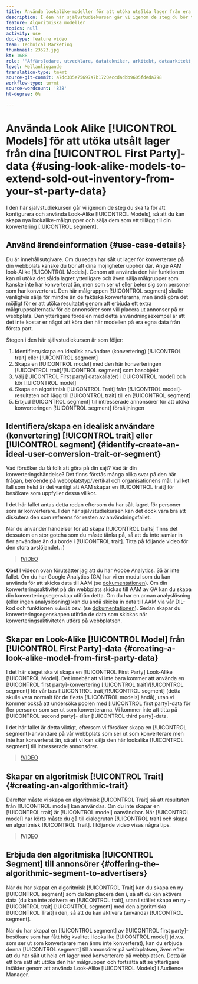 ```yaml
---
title: Använda lookalike-modeller för att utöka utsålda lager från era första parts data
description: I den här självstudiekursen går vi igenom de steg du bör ta för att konfigurera och använda stilliknande modeller, så att du kan skapa nya lookalike-målgrupper och sälja dem som ett tillägg till ditt konverteringssegment.
feature: Algoritmiska modeller
topics: null
activity: use
doc-type: feature video
team: Technical Marketing
thumbnail: 23523.jpg
kt: 1688
role: '"Affärsledare, utvecklare, datatekniker, arkitekt, dataarkitekt, administratör, ledare"'
level: Mellanliggande
translation-type: tm+mt
source-git-commit: a7dc335e75697a7b1720eccdadbb9605fdeda798
workflow-type: tm+mt
source-wordcount: '838'
ht-degree: 0%

---
```



# Använda Look Alike [!UICONTROL Models] för att utöka utsålt lager från dina [!UICONTROL First Party]-data {#using-look-alike-models-to-extend-sold-out-inventory-from-your-st-party-data}

I den här självstudiekursen går vi igenom de steg du ska ta för att konfigurera och använda Look-Alike [!UICONTROL Models], så att du kan skapa nya lookalike-målgrupper och sälja dem som ett tillägg till din konvertering [!UICONTROL segment].

## Använd ärendeinformation {#use-case-details}

Du är innehållsutgivare. Om du redan har sålt ut lager för konverterare på din webbplats kanske du tror att dina möjligheter upphör där. Ange AAM look-Alike [!UICONTROL Models]. Genom att använda den här funktionen kan ni utöka det sålda lagret ytterligare och även sälja målgrupper som kanske inte har konverterat än, men som ser ut eller beter sig som personer som har konverterat. Den här målgruppen [!UICONTROL segment] skulle vanligtvis sälja för mindre än de faktiska konverterarna, men ändå göra det möjligt för er att utöka resultatet genom att erbjuda ett extra målgruppsalternativ för de annonsörer som vill placera ut annonser på er webbplats. Den ytterligare fördelen med detta användningsexempel är att det inte kostar er något att köra den här modellen på era egna data från första part.

Stegen i den här självstudiekursen är som följer:

1. Identifiera/skapa en idealisk användare (konvertering) [!UICONTROL trait] eller [!UICONTROL segment]
1. Skapa en [!UICONTROL model] med den här konverteringen [!UICONTROL trait]/[!UICONTROL segment] som basobjekt
1. Välj [!UICONTROL First party] datakälla(er) i [!UICONTROL model] och kör [!UICONTROL model]
1. Skapa en algoritmisk [!UICONTROL Trait] från [!UICONTROL model]-resultaten och lägg till [!UICONTROL trait] till en [!UICONTROL segment]
1. Erbjud [!UICONTROL segment] till intresserade annonsörer för att utöka konverteringen [!UICONTROL segment] försäljningen

## Identifiera/skapa en idealisk användare (konvertering) [!UICONTROL trait] eller [!UICONTROL segment] {#identify-create-an-ideal-user-conversion-trait-or-segment}

Vad försöker du få folk att göra på din sajt? Vad är din konverteringshändelse? Det finns förstås många olika svar på den här frågan, beroende på webbplatstyp/vertikal och organisationens mål. I vilket fall som helst är det vanligt att AAM skapar en [!UICONTROL trait] för besökare som uppfyller dessa villkor.

I det här fallet antas detta redan eftersom du har sålt lagret för personer som är konverterare. I den här självstudiekursen kan det dock vara bra att diskutera den som referens för resten av användningsfallet.

När du använder händelser för att skapa [!UICONTROL traits] finns det dessutom en stor gotcha som du måste tänka på, så att du inte samlar in fler användare än du borde i [!UICONTROL trait]. Titta på följande video för den stora avslöjandet. :)

>[!VIDEO](https://video.tv.adobe.com/v/23431/?quality=12)

**Obs!** I videon ovan förutsätter jag att du har Adobe Analytics. Så är inte fallet. Om du har Google Analytics (GA) har vi en modul som du kan använda för att skicka data till AAM (se [dokumentationen](https://marketing.adobe.com/resources/help/en_US/aam/dil-google-universal-analytics.html)). Om din konverteringsaktivitet på din webbplats skickas till AAM av GA kan du skapa din konverteringsegenskap utifrån detta. Om du har en annan analyslösning (eller ingen analyslösning) kan du ändå skicka in data till AAM via vår DIL-kod och funktionen `submit` osv. (se [dokumentationen](https://marketing.adobe.com/resources/help/en_US/aam/c_dil.html)). Sedan skapar du konverteringsegenskapen utifrån de data som skickas när konverteringsaktiviteten utförs på webbplatsen.

## Skapar en Look-Alike [!UICONTROL Model] från [!UICONTROL First Party]-data {#creating-a-look-alike-model-from-first-party-data}

I det här steget ska vi skapa en [!UICONTROL First Party] Look-Alike [!UICONTROL Model]. Det innebär att vi inte bara kommer att använda en [!UICONTROL first party]-konvertering [!UICONTROL trait]/[!UICONTROL segment] för vår bas [!UICONTROL trait]/[!UICONTROL segment] (detta skulle vara normalt för de flesta [!UICONTROL models] ändå), utan vi kommer också att undersöka poolen med [!UICONTROL first party]-data för fler personer som ser ut som konverterarna. Vi kommer inte att titta på [!UICONTROL second party]- eller [!UICONTROL third party]-data.

I det här fallet är detta viktigt, eftersom vi försöker skapa en [!UICONTROL segment]-användare på vår webbplats som ser ut som konverterare men inte har konverterat än, så att vi kan sälja den här lookalike [!UICONTROL segment] till intresserade annonsörer.

>[!VIDEO](https://video.tv.adobe.com/v/23504/?quality-12)

## Skapar en algoritmisk [!UICONTROL Trait] {#creating-an-algorithmic-trait}

Därefter måste vi skapa en algoritmisk [!UICONTROL Trait] så att resultaten från [!UICONTROL model] kan användas. Om du inte skapar en [!UICONTROL trait] är [!UICONTROL model] oanvändbar. När [!UICONTROL model] har körts måste du gå till dialogrutan [!UICONTROL trait] och skapa en algoritmisk [!UICONTROL Trait]. I följande video visas några tips.

>[!VIDEO](https://video.tv.adobe.com/v/23523/?quality=12)

## Erbjuda den algoritmiska [!UICONTROL Segment] till annonsörer {#offering-the-algorithmic-segment-to-advertisers}

När du har skapat en algoritmisk [!UICONTROL Trait] kan du skapa en ny [!UICONTROL segment] som du kan placera den i, så att du kan aktivera data (du kan inte aktivera en [!UICONTROL trait], utan i stället skapa en ny -[!UICONTROL trait] [!UICONTROL segment] med den algoritmiska [!UICONTROL Trait] i den, så att du kan aktivera (använda) [!UICONTROL segment].

När du har skapat en [!UICONTROL segment] av [!UICONTROL first party]-besökare som har fått hög kvalitet i lookalike [!UICONTROL model] (d.v.s. som ser ut som konverterare men ännu inte konverterat), kan du erbjuda denna [!UICONTROL segment] till annonsörer på webbplatsen, även efter att du har sålt ut hela ert lager med konverterare på webbplatsen. Detta är ett bra sätt att utöka den här målgruppen och fortsätta att se ytterligare intäkter genom att använda Look-Alike [!UICONTROL Models] i Audience Manager.
